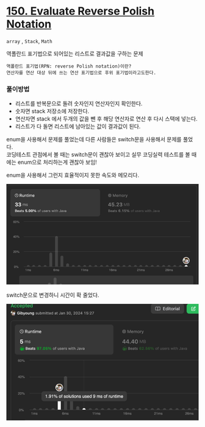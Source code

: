# [150. Evaluate Reverse Polish Notation](https://leetcode.com/problems/evaluate-reverse-polish-notation/)

```array``` , ```Stack```, ```Math```

역폴란드 표기법으로 되어있는 리스트로 결과값을 구하는 문제 

```text
역폴란드 표기법(RPN: reverse Polish notation)이란?
연산자를 연산 대상 뒤에 쓰는 연산 표기법으로 후위 표기법이라고도한다.
```

### 풀이방법
- 리스트를 반복문으로 돌려 숫자인지 연산자인지 확인한다.
- 숫자면 stack 저장소에 저장한다.
- 연산자면 stack 에서 두개의 값을 뺀 후 해당 연산자로 연산 후 다시 스택에 넣는다.
- 리스트가 다 돌면 리스트에 남아있는 값이 결과값이 된다.  
  

enum을 사용해서 문제를 풀었는데 다른 사람들은 switch문을 사용해서 문제를 풀었다.  
코딩테스트 관점에서 볼 때는 switch문이 괜찮아 보이고 실무 코딩실력 테스트를 볼 때에는 enum으로 처리하는게 괜찮아 보임!  

enum을 사용해서 그런지 효율적이지 못한 속도와 메모리다.

![img.png](img.png)

switch문으로 변경하니 시간이 확 줄었다.  

![img_1.png](img_1.png)

